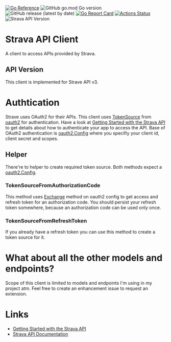 [![Go Reference](https://pkg.go.dev/badge/github.com/tommzn/go-config.svg)](https://pkg.go.dev/github.com/tommzn/go-strava)
![GitHub go.mod Go version](https://img.shields.io/github/go-mod/go-version/tommzn/go-strava)
![GitHub release (latest by date)](https://img.shields.io/github/v/release/tommzn/go-strava)
[![Go Report Card](https://goreportcard.com/badge/github.com/tommzn/go-strava)](https://goreportcard.com/report/github.com/tommzn/go-strava)
[![Actions Status](https://github.com/tommzn/go-strava/actions/workflows/go.pkg.auto-ci.yml/badge.svg)](https://github.com/tommzn/go-strava/actions)
![Strava API Version](https://img.shields.io/badge/Strava_API-v3-blue)

# Strava API Client
A client to access APIs provided by Strava.

## API Version
This client is implemented for Strave API v3.

# Authtication
Strave uses OAuth2 for their APIs. This client uses [TokenSource](https://pkg.go.dev/golang.org/x/oauth2#TokenSource) from [oauth2](https://pkg.go.dev/golang.org/x/oauth2) for authentication. 
Have a look at [Getting Started with the Strava API](https://developers.strava.com/docs/getting-started/) to get details about how to authenticate your app to access the API.
Base of OAuth2 authentication is [oauth2.Config](https://pkg.go.dev/golang.org/x/oauth2#Config) where you specifiy your client id, client secret and scopes.

## Helper
There're to helper to create required token source. Both methods expect a [oauth2.Config](https://pkg.go.dev/golang.org/x/oauth2#Config).
### TokenSourceFromAuthorizationCode
This method uses [Exchange](https://pkg.go.dev/golang.org/x/oauth2#Config.Exchange) method on oauth2 config to get access and refresh token for an authorization code. You should persist your refresh token somewhere, because an authorization code can be used only once.
### TokenSourceFromRefreshToken
If you already have a refresh token you can use this method to create a token source for it.

# What about all the other models and endpoints?
Scope of this client is limited to models and endpoints I'm using in my project atm. Feel free to create an enhancement issue to request an extension.

# Links
- [Getting Started with the Strava API](https://developers.strava.com/docs/getting-started/)
- [Strava API Documentation](https://developers.strava.com/docs/reference/)
